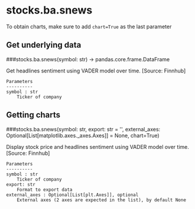 # stocks.ba.snews

To obtain charts, make sure to add `chart=True` as the last parameter

## Get underlying data 
###stocks.ba.snews(symbol: str) -> pandas.core.frame.DataFrame

Get headlines sentiment using VADER model over time. [Source: Finnhub]

    Parameters
    ----------
    symbol : str
        Ticker of company

## Getting charts 
###stocks.ba.snews(symbol: str, export: str = '', external_axes: Optional[List[matplotlib.axes._axes.Axes]] = None, chart=True)

Display stock price and headlines sentiment using VADER model over time. [Source: Finnhub]

    Parameters
    ----------
    symbol : str
        Ticker of company
    export: str
        Format to export data
    external_axes : Optional[List[plt.Axes]], optional
        External axes (2 axes are expected in the list), by default None
